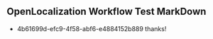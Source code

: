 ## OpenLocalization Workflow Test MarkDown
* 4b61699d-efc9-4f58-abf6-e4884152b889 thanks!

<!--HONumber=Jul16_HO2-->


